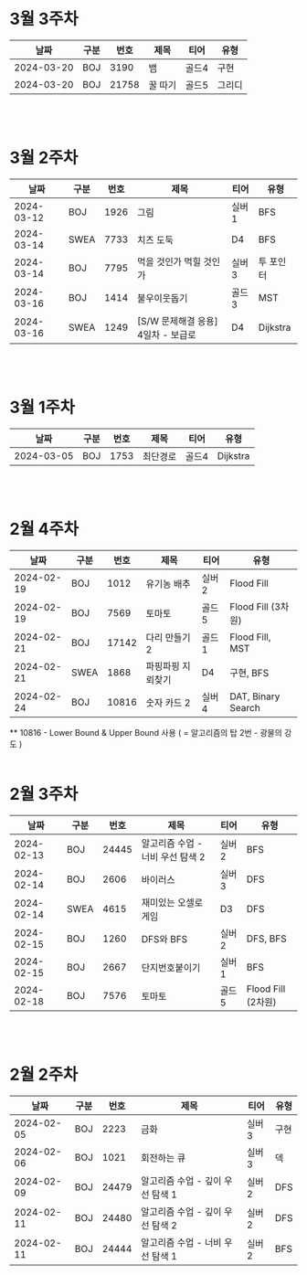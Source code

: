 <br>
<br>

# 3월 3주차
|날짜|구분|번호|제목|티어|유형|
|---|---|---|---|---|---|
|2024-03-20|BOJ|3190|뱀|골드4|구현|
|2024-03-20|BOJ|21758|꿀 따기|골드5|그리디|

<br>
<br>

# 3월 2주차
|날짜|구분|번호|제목|티어|유형|
|---|---|---|---|---|---|
|2024-03-12|BOJ|1926|그림|실버1|BFS|
|2024-03-14|SWEA|7733|치즈 도둑|D4|BFS|
|2024-03-14|BOJ|7795|먹을 것인가 먹힐 것인가|실버3|투 포인터|
|2024-03-16|BOJ|1414|불우이웃돕기|골드3|MST|
|2024-03-16|SWEA|1249|[S/W 문제해결 응용] 4일차 - 보급로|D4|Dijkstra|


<br>
<br>

# 3월 1주차
|날짜|구분|번호|제목|티어|유형|
|---|---|---|---|---|---|
|2024-03-05|BOJ|1753|최단경로|골드4|Dijkstra|

<br>
<br>

# 2월 4주차
|날짜|구분|번호|제목|티어|유형|
|---|---|---|---|---|---|
|2024-02-19|BOJ|1012|유기농 배추|실버2|Flood Fill|
|2024-02-19|BOJ|7569|토마토|골드5|Flood Fill (3차원)|
|2024-02-21|BOJ|17142|다리 만들기 2|골드1|Flood Fill, MST|
|2024-02-21|SWEA|1868|파핑파핑 지뢰찾기|D4|구현, BFS|
|2024-02-24|BOJ|10816|숫자 카드 2|실버4|DAT, Binary Search|

** 10816 - Lower Bound & Upper Bound 사용 ( = 알고리즘의 탑 2번 - 광물의 강도 )
<br>
<br>

# 2월 3주차
|날짜|구분|번호|제목|티어|유형|
|---|---|---|---|---|---|
|2024-02-13|BOJ|24445|알고리즘 수업 - 너비 우선 탐색 2|실버2|BFS|
|2024-02-14|BOJ|2606|바이러스|실버3|DFS|
|2024-02-14|SWEA|4615|재미있는 오셀로 게임|D3|DFS|
|2024-02-15|BOJ|1260|DFS와 BFS|실버2|DFS, BFS|
|2024-02-15|BOJ|2667|단지번호붙이기|실버1|BFS|
|2024-02-18|BOJ|7576|토마토|골드5|Flood Fill (2차원)|

<br>
<br>

# 2월 2주차
|날짜|구분|번호|제목|티어|유형|
|---|---|---|---|---|---|
|2024-02-05|BOJ|2223|금화|실버3|구현|
|2024-02-06|BOJ|1021|회전하는 큐|실버3|덱|
|2024-02-09|BOJ|24479|알고리즘 수업 - 깊이 우선 탐색 1|실버2|DFS|
|2024-02-11|BOJ|24480|알고리즘 수업 - 깊이 우선 탐색 2|실버2|DFS|
|2024-02-11|BOJ|24444|알고리즘 수업 - 너비 우선 탐색 1|실버2|BFS|





